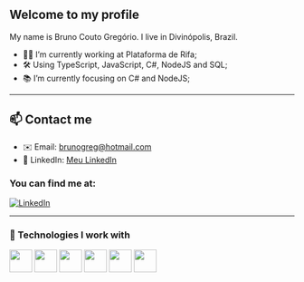 ## Welcome to my profile

My name is Bruno Couto Gregório. I live in Divinópolis, Brazil.

- 👨‍💻 I’m currently working at Plataforma de Rifa;
- 🛠️ Using TypeScript, JavaScript, C#, NodeJS and SQL;
- 📚 I’m currently focusing on C# and NodeJS;

---
## 📫 Contact me

- ✉️ Email: [brunogreg@hotmail.com](mailto:brunogreg@hotmail.com)
- 💼 LinkedIn: [Meu LinkedIn](https://www.linkedin.com/in/bruno-gregório-b7765b23a)


### You can find me at:

[![LinkedIn](https://img.shields.io/badge/GitHub-brunogreg-blue?logo=github)](https://github.com/brunogreg)

---

### 🧰 Technologies I work with

<p>
  <img src="https://cdn.jsdelivr.net/gh/devicons/devicon/icons/javascript/javascript-original.svg" width="40" height="40" />
  <img src="https://cdn.jsdelivr.net/gh/devicons/devicon/icons/typescript/typescript-original.svg" width="40" height="40" />
  <img src="https://cdn.jsdelivr.net/gh/devicons/devicon/icons/csharp/csharp-original.svg" width="40" height="40" />
  <img src="https://cdn.jsdelivr.net/gh/devicons/devicon/icons/git/git-original.svg" width="40" height="40" />
  <img src="https://cdn.jsdelivr.net/gh/devicons/devicon/icons/mysql/mysql-original.svg" width="40" height="40" />
  <img src="https://cdn.jsdelivr.net/gh/devicons/devicon/icons/nodejs/nodejs-original.svg" width="40" height="40" />
</p>
